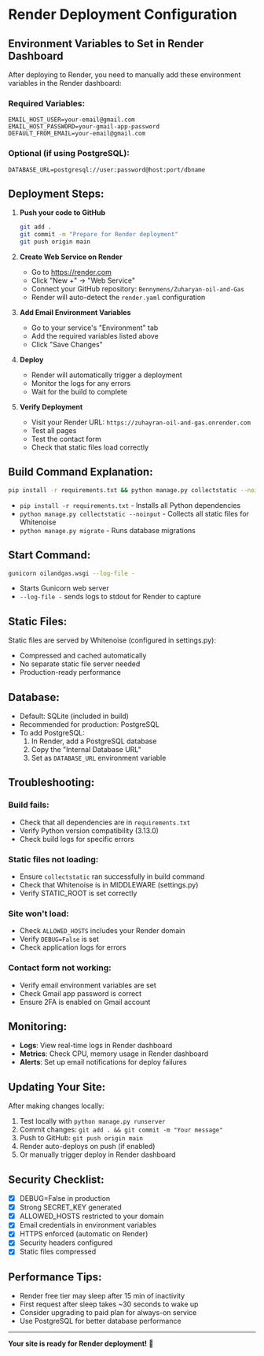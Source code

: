 # Render Deployment Configuration

## Environment Variables to Set in Render Dashboard

After deploying to Render, you need to manually add these environment variables in the Render dashboard:

### Required Variables:

```
EMAIL_HOST_USER=your-email@gmail.com
EMAIL_HOST_PASSWORD=your-gmail-app-password
DEFAULT_FROM_EMAIL=your-email@gmail.com
```

### Optional (if using PostgreSQL):

```
DATABASE_URL=postgresql://user:password@host:port/dbname
```

## Deployment Steps:

1. **Push your code to GitHub**

   ```bash
   git add .
   git commit -m "Prepare for Render deployment"
   git push origin main
   ```

2. **Create Web Service on Render**

   - Go to https://render.com
   - Click "New +" → "Web Service"
   - Connect your GitHub repository: `Bennymens/Zuharyan-oil-and-Gas`
   - Render will auto-detect the `render.yaml` configuration

3. **Add Email Environment Variables**

   - Go to your service's "Environment" tab
   - Add the required variables listed above
   - Click "Save Changes"

4. **Deploy**

   - Render will automatically trigger a deployment
   - Monitor the logs for any errors
   - Wait for the build to complete

5. **Verify Deployment**
   - Visit your Render URL: `https://zuhayran-oil-and-gas.onrender.com`
   - Test all pages
   - Test the contact form
   - Check that static files load correctly

## Build Command Explanation:

```bash
pip install -r requirements.txt && python manage.py collectstatic --noinput && python manage.py migrate
```

- `pip install -r requirements.txt` - Installs all Python dependencies
- `python manage.py collectstatic --noinput` - Collects all static files for Whitenoise
- `python manage.py migrate` - Runs database migrations

## Start Command:

```bash
gunicorn oilandgas.wsgi --log-file -
```

- Starts Gunicorn web server
- `--log-file -` sends logs to stdout for Render to capture

## Static Files:

Static files are served by Whitenoise (configured in settings.py):

- Compressed and cached automatically
- No separate static file server needed
- Production-ready performance

## Database:

- Default: SQLite (included in build)
- Recommended for production: PostgreSQL
- To add PostgreSQL:
  1. In Render, add a PostgreSQL database
  2. Copy the "Internal Database URL"
  3. Set as `DATABASE_URL` environment variable

## Troubleshooting:

### Build fails:

- Check that all dependencies are in `requirements.txt`
- Verify Python version compatibility (3.13.0)
- Check build logs for specific errors

### Static files not loading:

- Ensure `collectstatic` ran successfully in build command
- Check that Whitenoise is in MIDDLEWARE (settings.py)
- Verify STATIC_ROOT is set correctly

### Site won't load:

- Check `ALLOWED_HOSTS` includes your Render domain
- Verify `DEBUG=False` is set
- Check application logs for errors

### Contact form not working:

- Verify email environment variables are set
- Check Gmail app password is correct
- Ensure 2FA is enabled on Gmail account

## Monitoring:

- **Logs**: View real-time logs in Render dashboard
- **Metrics**: Check CPU, memory usage in Render dashboard
- **Alerts**: Set up email notifications for deploy failures

## Updating Your Site:

After making changes locally:

1. Test locally with `python manage.py runserver`
2. Commit changes: `git add . && git commit -m "Your message"`
3. Push to GitHub: `git push origin main`
4. Render auto-deploys on push (if enabled)
5. Or manually trigger deploy in Render dashboard

## Security Checklist:

- [x] DEBUG=False in production
- [x] Strong SECRET_KEY generated
- [x] ALLOWED_HOSTS restricted to your domain
- [x] Email credentials in environment variables
- [x] HTTPS enforced (automatic on Render)
- [x] Security headers configured
- [x] Static files compressed

## Performance Tips:

- Render free tier may sleep after 15 min of inactivity
- First request after sleep takes ~30 seconds to wake up
- Consider upgrading to paid plan for always-on service
- Use PostgreSQL for better database performance

---

**Your site is ready for Render deployment!** 🚀
